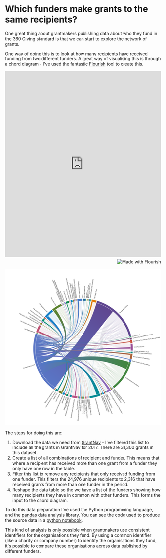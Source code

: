 # Which funders make grants to the same recipients?

One great thing about grantmakers publishing data about who they fund
in the 360 Giving standard is that we can start to explore the network
of grants. 

One way of doing this is to look at how many recipients have received
funding from two different funders. A great way of visualising this
is through a chord diagram - I've used the fantastic 
[Flourish](https://app.flourish.studio/@flourish/chord-diagram)
tool to create this.

<iframe src='https://public.flourish.studio/visualisation/155633/embed' frameborder='0' scrolling='no' style='width:100%;height:600px;'></iframe><div style='width:100%!;margin-top:4px!important;text-align:right!important;'><a class='flourish-credit' href='https://public.flourish.studio/visualisation/155633/?utm_source=embed&utm_campaign=visualisation/155633' target='_top' style='text-decoration:none!important'><img alt='Made with Flourish' src='https://public.flourish.studio/resources/made_with_flourish.svg' style='width:105px!important;height:16px!important;border:none!important;margin:0!important;'> </a></div>

![Chord diagram downloaded from Flourish](/outputs/360g-recipients-in-common.png)

The steps for doing this are:

1. Download the data we need from [GrantNav](http://grantnav.threesixtygiving.org/) - 
I've filtered this list to include all the grants in GrantNav for 2017.
There are 31,300 grants in this dataset.
2. Create a list of all combinations of recipient and funder. This means that 
where a recipient has received more than one grant from a funder they only have 
one row in the table.
3. Filter this list to remove any recipients that only received funding from
one funder. This filters the 24,976 unique recipients to 2,316 that have
received grants from more than one funder in the period.
4. Reshape the data table so the we have a list of the funders showing how
many recipients they have in common with other funders. This forms the input
to the chord diagram.

To do this data preparation I've used the Python programming language, and the
[pandas](https://pandas.pydata.org/) data analysis library. You can see the
code used to produce the source data in a [python notebook](/prepare-chord-diagram.ipynb).

This kind of analysis is only possible when grantmakers use consistent
identifiers for the organisations they fund. By using a common identifier
(like a charity or company number) to identify the organisations they fund,
it's possible to compare these organisations across data published by
different funders. 
